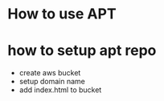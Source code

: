 # How to use APT


# how to setup apt repo
- create aws bucket
- setup domain name
- add index.html to bucket